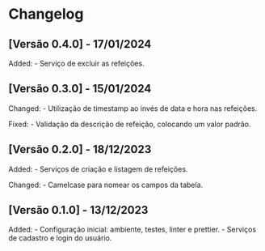 # Changelog

## [Versão 0.4.0] - 17/01/2024

Added:
    - Serviço de excluir as refeições.

## [Versão 0.3.0] - 15/01/2024

Changed:
    - Utilização de timestamp ao invés de data e hora nas refeições.

Fixed:
    - Validação da descrição de refeição, colocando um valor padrão.

## [Versão 0.2.0] - 18/12/2023

Added:
    - Serviços de criação e listagem de refeições.

Changed:
    - Camelcase para nomear os campos da tabela.

## [Versão 0.1.0] - 13/12/2023

Added:
    - Configuração inicial: ambiente, testes, linter e prettier.
    - Serviços de cadastro e login do usuário.
